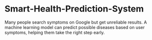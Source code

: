 # Smart-Health-Prediction-System
Many people search symptoms on Google but get unreliable results. A machine learning model can predict possible diseases based on user symptoms, helping them take the right step early.
